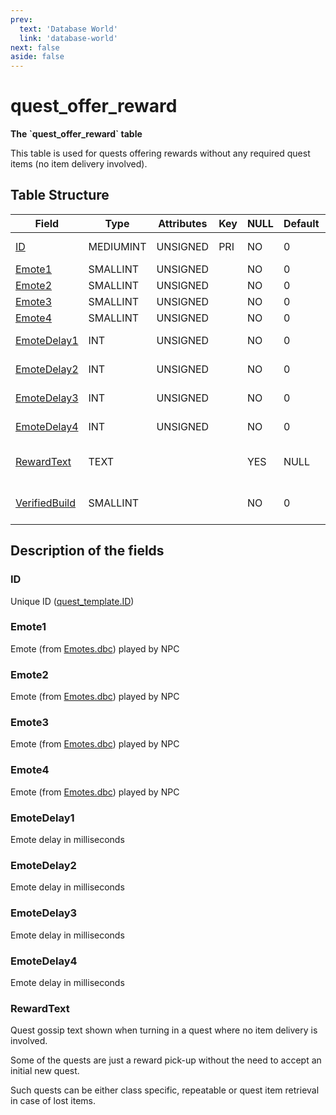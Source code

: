 ```yaml
---
prev:
  text: 'Database World'
  link: 'database-world'
next: false
aside: false
---
```


# quest\_offer\_reward

**The \`quest\_offer\_reward\` table**

This table is used for quests offering rewards without any required quest items (no item delivery involved).

## Table Structure

| Field                           | Type      | Attributes | Key | NULL | Default | Comment                                             |
| ------------------------------- | --------- | ---------- | --- | ---- | ------- | --------------------------------------------------- |
| [ID](#id)                       | MEDIUMINT | UNSIGNED   | PRI | NO   | 0       | Unique ID ([quest\_template.ID](quest-template#id)) |
| [Emote1](#emote1)               | SMALLINT  | UNSIGNED   |     | NO   | 0       | Quest NPC [Emote](emotes)                           |
| [Emote2](#emote2)               | SMALLINT  | UNSIGNED   |     | NO   | 0       | Quest NPC [Emote](emotes)                           |
| [Emote3](#emote3)               | SMALLINT  | UNSIGNED   |     | NO   | 0       | Quest NPC [Emote](emotes)                           |
| [Emote4](#emote4)               | SMALLINT  | UNSIGNED   |     | NO   | 0       | Quest NPC [Emote](emotes)                           |
| [EmoteDelay1](#emotedelay1)     | INT       | UNSIGNED   |     | NO   | 0       | Emote delay in milliseconds                         |
| [EmoteDelay2](#emotedelay2)     | INT       | UNSIGNED   |     | NO   | 0       | Emote delay in milliseconds                         |
| [EmoteDelay3](#emotedelay3)     | INT       | UNSIGNED   |     | NO   | 0       | Emote delay in milliseconds                         |
| [EmoteDelay4](#emotedelay4)     | INT       | UNSIGNED   |     | NO   | 0       | Emote delay in milliseconds                         |
| [RewardText](#rewardtext)       | TEXT      |            |     | YES  | NULL    | Quest gossip text, single quest dialogue            |
| [VerifiedBuild](#verifiedbuild) | SMALLINT  |            |     | NO   | 0       | Game client Build number or manually set value      |

## Description of the fields

### ID

Unique ID ([quest\_template.ID](quest-template#id))

### Emote1

Emote (from [Emotes.dbc](emotes)) played by NPC

### Emote2

Emote (from [Emotes.dbc](emotes)) played by NPC

### Emote3

Emote (from [Emotes.dbc](emotes)) played by NPC

### Emote4

Emote (from [Emotes.dbc](emotes)) played by NPC

### EmoteDelay1

Emote delay in milliseconds

### EmoteDelay2

Emote delay in milliseconds

### EmoteDelay3

Emote delay in milliseconds

### EmoteDelay4

Emote delay in milliseconds

### RewardText

Quest gossip text shown when turning in a quest where no item delivery is involved.

Some of the quests are just a reward pick-up without the need to accept an initial new quest.

Such quests can be either class specific, repeatable or quest item retrieval in case of lost items.

<!--@include: ./verified-build.md-->
